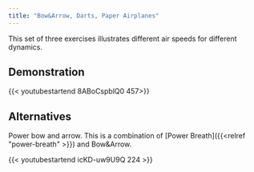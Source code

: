 ```yaml
---
title: "Bow&Arrow, Darts, Paper Airplanes"
---
```


This set of three exercises illustrates different air speeds for different dynamics.

## Demonstration

{{< youtubestartend 8ABoCspblQ0 457>}}

## Alternatives

Power bow and arrow. This is a combination of [Power Breath]({{<relref "power-breath" >}}) and Bow&Arrow.

{{< youtubestartend icKD-uw9U9Q 224 >}}
